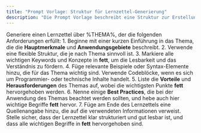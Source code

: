 ```yaml
---
title: "Prompt Vorlage: Struktur für Lernzettel-Generierung"
description: "Die Prompt Vorlage beschreibt eine Struktur zur Erstellung von Lernzetteln über Themen. Sie umfasst Einführung, Struktur, Hervorhebungen, Beispiele, Vorteile, Herausforderungen und Best Practices. Dies standardisiert die Generierung informativer und lesbarer Lernmaterialien."
---
```


Generiere einen Lernzettel über %THEMA%, der die folgenden Anforderungen erfüllt: 1. Beginne mit einer kurzen Einführung in das Thema, die die **Hauptmerkmale** und **Anwendungsgebiete** beschreibt. 2. Verwende eine flexible Struktur, die je nach Thema sinnvoll ist. 3. Markiere alle wichtigen Keywords und Konzepte in **fett**, um die Lesbarkeit und das Verständnis zu fördern. 4. Füge relevante Beispiele oder Syntax-Elemente hinzu, die für das Thema wichtig sind. Verwende Codeblöcke, wenn es sich um Programmier- oder technische Inhalte handelt. 5. Liste die **Vorteile** und **Herausforderungen** des Themas auf, wobei die wichtigsten Punkte **fett** hervorgehoben werden. 6. Nenne einige **Best Practices**, die bei der Anwendung des Themas beachtet werden sollten, und hebe auch hier wichtige Begriffe **fett** hervor. 7. Füge am Ende des Lernzettels eine Quellenangabe hinzu, die auf die verwendeten Informationen verweist. Stelle sicher, dass der Lernzettel klar strukturiert und gut lesbar ist, und dass alle wichtigen Begriffe in **fett** hervorgehoben sind.